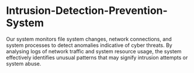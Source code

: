 # Intrusion-Detection-Prevention-System
Our system monitors file system changes, network connections, and system processes to detect anomalies indicative of cyber threats. By analysing logs of network traffic and system resource usage, the system effectively identifies unusual patterns that may signify intrusion attempts or system abuse. 
